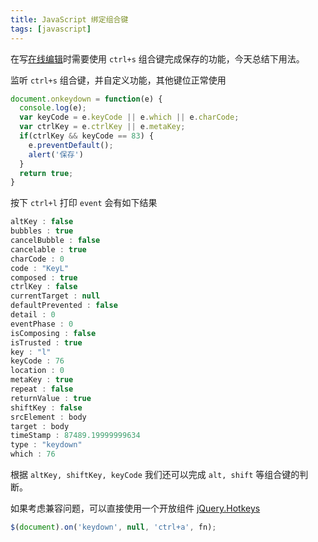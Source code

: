 ```yaml
---
title: JavaScript 绑定组合键
tags: [javascript]
---
```


在写[在线编辑](/run/)时需要使用 `ctrl+s` 组合键完成保存的功能，今天总结下用法。
<!-- more --><!-- toc -->

监听 `ctrl+s` 组合键，并自定义功能，其他键位正常使用
```javascript
document.onkeydown = function(e) {
  console.log(e);
  var keyCode = e.keyCode || e.which || e.charCode;
  var ctrlKey = e.ctrlKey || e.metaKey;
  if(ctrlKey && keyCode == 83) {
    e.preventDefault();
    alert('保存')
  }
  return true;
}
```

按下 `ctrl+l` 打印 `event` 会有如下结果

```java
altKey : false
bubbles : true
cancelBubble : false
cancelable : true
charCode : 0
code : "KeyL"
composed : true
ctrlKey : false
currentTarget : null
defaultPrevented : false
detail : 0
eventPhase : 0
isComposing : false
isTrusted : true
key : "l"
keyCode : 76
location : 0
metaKey : true
repeat : false
returnValue : true
shiftKey : false
srcElement : body
target : body
timeStamp : 87489.19999999634
type : "keydown"
which : 76
```

根据 `altKey, shiftKey, keyCode` 我们还可以完成 `alt, shift` 等组合键的判断。

如果考虑兼容问题，可以直接使用一个开放组件 [jQuery.Hotkeys](https://github.com/jeresig/jquery.hotkeys)

```javascript
$(document).on('keydown', null, 'ctrl+a', fn);
```
